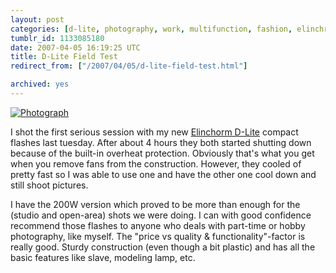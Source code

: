 ```yaml
---
layout: post
categories: [d-lite, photography, work, multifunction, fashion, elinchrom]
tumblr_id: 1133085180  
date: 2007-04-05 16:19:25 UTC
title: D-Lite Field Test
redirect_from: ["/2007/04/05/d-lite-field-test.html"]

archived: yes
---
```


<a href="http://www.flickr.com/photos/rsms/sets/72157600080233691/"><img src="https://farm1.static.flickr.com/222/445848740_7f18960d2e_b.jpg" alt="Photograph" /></a>

I shot the first serious session with my new <a href="http://www.elinchrom.com/">Elinchorm D-Lite</a> compact flashes last tuesday. After about 4 hours they both started shutting down because of the built-in overheat protection. Obviously that's what you get when you remove fans from the construction. However, they cooled of pretty fast so I was able to use one and have the other one cool down and still shoot pictures.

I have the 200W version which proved to be more than enough for the (studio and open-area) shots we were doing. I can with good confidence recommend those flashes to anyone who deals with part-time or hobby photography, like myself. The "price vs quality & functionality"-factor is really good. Sturdy construction (even though a bit plastic) and has all the basic features like slave, modeling lamp, etc.
